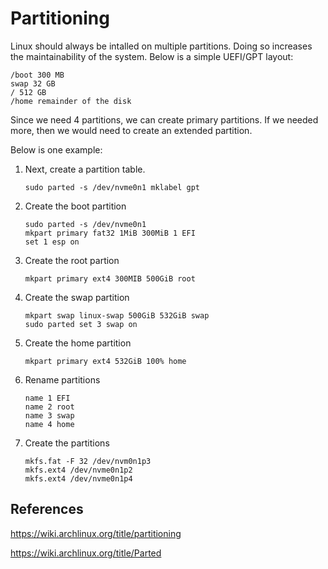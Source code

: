 # Partitioning

Linux should always be intalled on multiple partitions. Doing so increases the maintainability of the system. Below is a simple UEFI/GPT layout:

```
/boot 300 MB
swap 32 GB
/ 512 GB
/home remainder of the disk
```

Since we need 4 partitions, we can create primary partitions. If we needed more, then we would need to create an extended partition.

Below is one example:

1. Next, create a partition table.

    ```
    sudo parted -s /dev/nvme0n1 mklabel gpt
    ```

2. Create the boot partition

    ```
    sudo parted -s /dev/nvme0n1
    mkpart primary fat32 1MiB 300MiB 1 EFI
    set 1 esp on
    ```

3. Create the root partion

    ```
    mkpart primary ext4 300MIB 500GiB root
    ```

4. Create the swap partition

    ```
    mkpart swap linux-swap 500GiB 532GiB swap
    sudo parted set 3 swap on
    ```

5. Create the home partition

    ```
    mkpart primary ext4 532GiB 100% home
    ```

6. Rename partitions

    ```
    name 1 EFI
    name 2 root
    name 3 swap
    name 4 home
    ```

7. Create the partitions

    ```
    mkfs.fat -F 32 /dev/nvm0n1p3
    mkfs.ext4 /dev/nvme0n1p2
    mkfs.ext4 /dev/nvme0n1p4
    ```


## References

https://wiki.archlinux.org/title/partitioning

https://wiki.archlinux.org/title/Parted